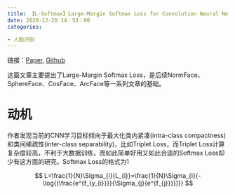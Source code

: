 ```yaml
---
title: 【L-Softmax】Large-Margin Softmax Loss for Convolution Neural Networks
date: 2020-12-20 14：53：00
categories:

- 人脸识别
---
```


链接：[Paper](https://arxiv.org/pdf/1612.02295.pdf), [Github](https://github.com/wy1iu/LargeMargin_Softmax_Loss)

这篇文章主要提出了Large-Margin Softmax Loss，是后续NormFace、SphereFace、CosFace、ArcFace等一系列文章的基础。

# 动机

作者发现当前的CNN学习目标倾向于最大化类内紧凑(intra-class compactness)和类间稀疏性(inter-class separability)，比如Triplet Loss，而Triplet Loss计算复杂度较高，不利于大数据训练，而如此简单好用又如此合适的Softmax Loss却少有这方面的研究。Softmax Loss的格式为1


$$ L=\frac{1}{N}\Sigma_{i}{L_{i}}=\frac{1}{N}\Sigma_{i}{-\log{(\frac{e^{f_{y_{i}}}}{\Sigma_{j}{e^{f_{j}}}})}} $$




